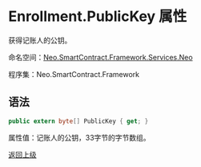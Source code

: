 # Enrollment.PublicKey 属性

获得记账人的公钥。

命名空间：[Neo.SmartContract.Framework.Services.Neo](../../Neo.md)

程序集：Neo.SmartContract.Framework

## 语法

```c#
public extern byte[] PublicKey { get; }
```

属性值：记账人的公钥，33字节的字节数组。



[返回上级](../Enrollment.md)